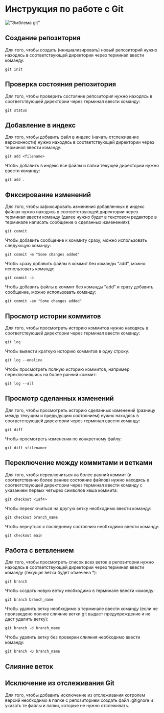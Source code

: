 # **Инструкция по работе с Git**

!["Эмблема git"](git.png)

## Создание репозитория

Для того, чтобы создать (инициализировать) новый репозиторий нужно находясь в соответствующей директории через терминал ввести команду:

    git init

## Проверка состояния репозитория

Для того, чтобы проверить состояние репозитория нужно находясь в соответствующей директории через терминал ввести команду:

    git status

## Добавление в индекс 

Для того, чтобы добавить файл в индекс (начать отслеживание версионности) нужно находясь в соответствующей директории через терминал ввести команду:

    git add <filename>

Чтобы добавить в индекс все файлы и папки текущей директории нужно ввести команду:

    git add .

## Фиксирование изменений 

Для того, чтобы зафиксировать изменения добавленных в индекс файлах нужно находясь в соответствующей директории через терминал ввести команду (далее нужно будет в текстовом редакторе в терминале написать сообщение о сделанных изменениях):

    git commit

Чтобы добавить сообщение к коммиту сразу, можно использовать следующую команду:

    git commit -m "Some changes added"

Чтобы сразу добавить файлы в коммит без команды "add", можно использовать команду:

    git commit -a

Чтобы  добавить файлы в коммит без команды "add" и сразу добавить сообщение, можно использовать команду:

    git commit -am "Some changes added"


## Просмотр истории коммитов

Для того, чтобы просмотреть историю коммитов нужно находясь в соответствующей директории через терминал ввести команду:

    git log

Чтобы вывести краткую историю коммитов в одну строку:

    git log --oneline

Чтобы просмотреть полную историю коммитов, например переключившись на более ранний коммит:

    git log --all

## Просмотр сделанных изменений

Для того, чтобы просмотреть историю сделанных изменений (разницу между текущим и предыдущим состоянием) нужно находясь в соответствующей директории через терминал ввести команду:

    git diff

Чтобы просмотреть изменения по конкретному файлу:

    git diff <filename>

## Переключение между коммитами и ветками

Для того, чтобы переключиться на более ранний коммит (и соответственно более раннее состояние файлов) нужно находясь в соответствующей директории через терминал ввести команду с указанием первых четырех символов хеша коммита:

    git checkout <1af4>

Чтобы переключиться на другую ветку необходимо ввести команду:

    git checkout branch_name

Чтобы вернуться к последнему состоянию необходимо ввести команду:

    git checkout main

## Работа с ветвлением

Для того, чтобы просмотреть список всех веток в репозитории нужно находясь в соответствующей директории через терминал ввести команду (текущая ветка будет отмечена *):

    git branch

Чтобы создать новую ветку необходимо в терминале ввести команду:

    git branch branch_name

Чтобы удалить  ветку необходимо в терминале ввести команду (если не произведено полное слияние ветки git выдаст предупреждение и не даст удалить ветку):

    git branch -d branch_name

Чтобы удалить ветку без проверки слияния необходимо ввести команду:

    git branch -D branch_name

## Слияние веток

## Исключение из отслеживания Git

Для того, чтобы добавить исключение из отслеживания котролем версий необходимо в папке с репозиторием создать файл .gitignore и указать те файлы и папки, которые не нужно отслеживать.